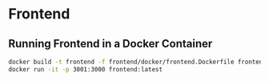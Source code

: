 # Frontend

## Running Frontend in a Docker Container

```zsh
docker build -t frontend -f frontend/docker/frontend.Dockerfile frontend/app
docker run -it -p 3001:3000 frontend:latest
```
